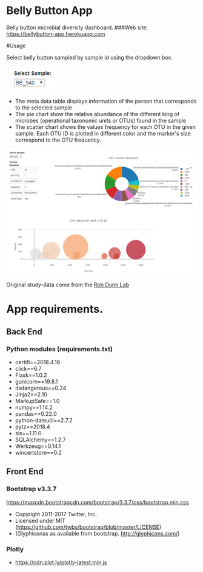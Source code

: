 # Belly Button App
Belly button microbial diversity dashboard.
###Web site: https://bellybutton-app.herokuapp.com

#Usage

Select belly button sampled by sample id using the dropdown box.

![dropdown](resources/Dropdown_btn.png)

* The meta data table displays information of the person that corresponds to the selected sample
* The pie chart show the relative abundance of the different king of microbes (operational taxonomic units or OTUs) found in the sample
* The scatter chart shows the values frequency for each OTU in the given sample. Each OTU ID is plotted in different color and the marker's size correspond to the OTU frequency.

![dashboard](resources/dashboard_view.png)

Original study-data come from the [Rob Dunn Lab ](http://robdunnlab.com/projects/belly-button-biodiversity/)

# App requirements.

## Back End

### Python modules (requirements.txt)

  * certifi==2018.4.16
  * click==6.7
  * Flask==1.0.2
  * gunicorn==19.8.1
  * itsdangerous==0.24
  * Jinja2==2.10
  * MarkupSafe==1.0
  * numpy==1.14.2
  * pandas==0.22.0
  * python-dateutil==2.7.2
  * pytz==2018.4
  * six==1.11.0
  * SQLAlchemy==1.2.7
  * Werkzeug==0.14.1
  * wincertstore==0.2

## Front End

### Bootstrap v3.3.7
  https://maxcdn.bootstrapcdn.com/bootstrap/3.3.7/css/bootstrap.min.css
  * Copyright 2011-2017 Twitter, Inc.
  * Licensed under MIT (https://github.com/twbs/bootstrap/blob/master/LICENSE)
  * (Glyphiconas as available from bootstrap. http://glyphicons.com/)

### Plotly
  * https://cdn.plot.ly/plotly-latest.min.js
